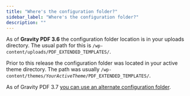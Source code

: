 ```yaml
---
title: "Where's the configuration folder?"
sidebar_label: "Where's the configuration folder?"
description: ""
---
```


As of <strong>Gravity PDF 3.6</strong> the configuration folder location is in your uploads directory. The usual path for this is <code>/wp-content/uploads/PDF_EXTENDED_TEMPLATES/</code>.

Prior to this release the configuration folder was located in your active theme directory. The path was usually <code>/wp-content/themes/<em>YourActiveTheme</em>/PDF_EXTENDED_TEMPLATES/</code>.
<div class="message">As of Gravity PDF 3.7 <a href="/v3/filters-and-hooks/#gfpdfe_template_location">you can use an alternate configuration folder</a>.</div>